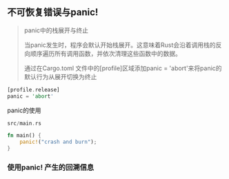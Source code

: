 ## 不可恢复错误与panic!

> panic中的栈展开与终止
> 
> 当panic发生时，程序会默认开始栈展开。这意味着Rust会沿着调用栈的反向顺序遍历所有调用函数，并依次清理这些函数中的数据。
>
> 通过在Cargo.toml 文件中的[profile]区域添加panic = 'abort'来将panic的默认行为从展开切换为终止

```rust
[profile.release]
panic = 'abort'
```

panic的使用
```rust
src/main.rs

fn main() {
    panic!("crash and burn");
}
```

### 使用panic! 产生的回溯信息